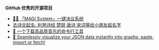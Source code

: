 **GitHub 优秀的开源项目**

- [👩🏼 「MAGI System」一键决议系统](https://github.com/itorr/magi)
- [古诗文起名: 利用诗经 楚辞 唐诗 宋词等给小朋友起名字](https://github.com/holynova/gushi_namer)
- [🎵 一个下载高品质音乐的命令行工具](https://github.com/zonemeen/musicn)
- [🔮 Seamlessly visualize your JSON data instantly into graphs; paste, import or fetch!](https://github.com/AykutSarac/jsonvisio.com)